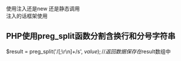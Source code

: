   
使用注入还是new 还是静态调用  
注入的话框架使用  
  
## PHP使用preg_split函数分割含换行和分号字符串
$result = preg_split('/[;\r\n]+/s', $value);   // 返回数据保存在$result数组中  
